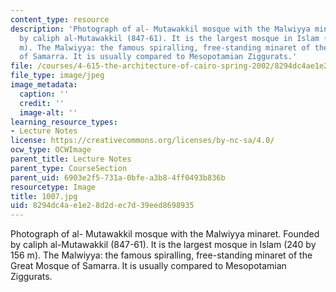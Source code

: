 ```yaml
---
content_type: resource
description: 'Photograph of al- Mutawakkil mosque with the Malwiyya minaret. Founded
  by caliph al-Mutawakkil (847-61). It is the largest mosque in Islam (240 by 156
  m). The Malwiyya: the famous spiralling, free-standing minaret of the Great Mosque
  of Samarra. It is usually compared to Mesopotamian Ziggurats.'
file: /courses/4-615-the-architecture-of-cairo-spring-2002/8294dc4ae1e28d2dec7d39eed8698935_1007.jpg
file_type: image/jpeg
image_metadata:
  caption: ''
  credit: ''
  image-alt: ''
learning_resource_types:
- Lecture Notes
license: https://creativecommons.org/licenses/by-nc-sa/4.0/
ocw_type: OCWImage
parent_title: Lecture Notes
parent_type: CourseSection
parent_uid: 6903e2f5-731a-0bfe-a3b8-4ff0493b836b
resourcetype: Image
title: 1007.jpg
uid: 8294dc4a-e1e2-8d2d-ec7d-39eed8698935
---
```

Photograph of al- Mutawakkil mosque with the Malwiyya minaret. Founded by caliph al-Mutawakkil (847-61). It is the largest mosque in Islam (240 by 156 m). The Malwiyya: the famous spiralling, free-standing minaret of the Great Mosque of Samarra. It is usually compared to Mesopotamian Ziggurats.